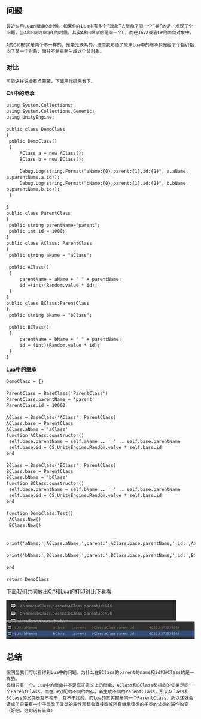 
## 问题

    最近在用Lua的继承的时候，如果你在Lua中有多个“对象”去继承了同一个“类”的话，发现了个问题，当A和B同时继承C的时候，其实A和B继承的是同一个C，而在Java或者C#的面向对象中，
    
    A的C和B的C是两个不一样的，是毫无联系的。进而我知道了原来Lua中的继承只是给了个指引指向了某一个对象，而并不是重新生成这个父对象。

### 对比
    可能这样说会有点蒙蔽，下面用代码来看下。

   **C#中的继承**
   ```
   using System.Collections;
using System.Collections.Generic;
using UnityEngine;

public class DemoClass
{
    public DemoClass()
    {
        AClass a = new AClass();
        BClass b = new BClass();
        
        Debug.Log(string.Format("aName:{0},parent:{1},id:{2}", a.aName, a.parentName,a.id));
        Debug.Log(string.Format("bName:{0},parent:{1},id:{2}", b.bName, b.parentName,b.id));
    }

}
public class ParentClass
{
    public string parentName="parent";
    public int id = 1000;
}
public class AClass: ParentClass
{
    public string aName = "aClass";

    public AClass()
    {
        parentName = aName + " " + parentName;
        id =(int)(Random.value * id);
    }
}
public class BClass:ParentClass
{
    public string bName = "bClass";

    public BClass()
    {
        parentName = bName + " " + parentName;
        id = (int)(Random.value * id);
    }
}
   ```

   **Lua中的继承**
   ```
   DemoClass = {}

ParentClass = BaseClass('ParentClass')
ParentClass.parentName = 'parent'
ParentClass.id = 10000

AClass = BaseClass('AClass', ParentClass)
AClass.base = ParentClass
AClass.aName = 'aClass'
function AClass:constructor()
    self.base.parentName = self.aName .. ' ' .. self.base.parentName
    self.base.id = CS.UnityEngine.Random.value * self.base.id
end

BClass = BaseClass('BClass', ParentClass)
BClass.base = ParentClass
BClass.bName = 'bClass'
function BClass:constructor()
    self.base.parentName = self.bName .. ' ' .. self.base.parentName
    self.base.id = CS.UnityEngine.Random.value * self.base.id
end

function DemoClass:Test()
    AClass.New()
    BClass.New()

    print('aName:',AClass.aName,',parent:',AClass.base.parentName,',id:',AClass.base.id)
    print('bName:',BClass.bName,',parent:',BClass.base.parentName,',id:',BClass.base.id)

end

return DemoClass

   ```


下面我们共同放出C#和Lua的打印对比下看看

![C#中的继承](07/02.png)
![Lua中的继承](07/03.png)

## 总结
    很明显我们可以看得到Lua中的问题。为什么在BClass的parent的name和id和AClass的是一样的。
    真相只有一个，Lua中的继承并不是真正意义上的继承，AClass和BClass都指向的父类是同一个ParentClass。而在C#分配的不同的内存，新生成不同的ParentClass，所以AClass和BClass的父类是互不相干，互不干扰的。而Lua的其实都是同一个ParentClass，所以这就会造成了只要有一个子类改了父类的属性那都会直接改掉所有继承该类的子类的父类的属性改变（好吧，这句话有点绕）

